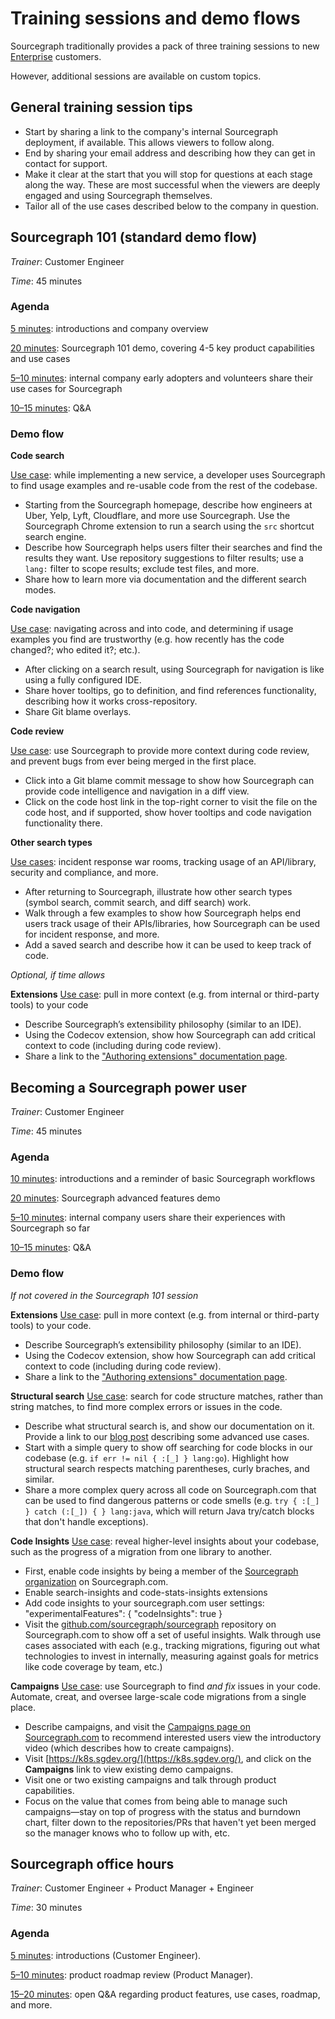 # Training sessions and demo flows

Sourcegraph traditionally provides a pack of three training sessions to new [Enterprise](https://about.sourcegraph.com/pricing) customers.

However, additional sessions are available on custom topics.

## General training session tips

- Start by sharing a link to the company's internal Sourcegraph deployment, if available. This allows viewers to follow along.
- End by sharing your email address and describing how they can get in contact for support.
- Make it clear at the start that you will stop for questions at each stage along the way. These are most successful when the viewers are deeply engaged and using Sourcegraph themselves.
- Tailor all of the use cases described below to the company in question.

## Sourcegraph 101 (standard demo flow)

_Trainer_: Customer Engineer

_Time_: 45 minutes

### Agenda
<u>5 minutes</u>: introductions and company overview

<u>20 minutes</u>: Sourcegraph 101 demo, covering 4-5 key product capabilities and use cases

<u>5–10 minutes</u>: internal company early adopters and volunteers share their use cases for Sourcegraph

<u>10–15 minutes</u>: Q&A

### Demo flow

**Code search**

<u>Use case</u>: while implementing a new service, a developer uses Sourcegraph to find usage examples and re-usable code from the rest of the codebase.

- Starting from the Sourcegraph homepage, describe how engineers at Uber, Yelp, Lyft, Cloudflare, and more use Sourcegraph. Use the Sourcegraph Chrome extension to run a search using the `src` shortcut search engine.
- Describe how Sourcegraph helps users filter their searches and find the results they want. Use repository suggestions to filter results; use a `lang:` filter to scope results; exclude test files, and more.
- Share how to learn more via documentation and the different search modes.

**Code navigation**

<u>Use case</u>: navigating across and into code, and determining if usage examples you find are trustworthy (e.g. how recently has the code changed?; who edited it?; etc.).

- After clicking on a search result, using Sourcegraph for navigation is like using a fully configured IDE.
- Share hover tooltips, go to definition, and find references functionality, describing how it works cross-repository.
- Share Git blame overlays.

**Code review**

<u>Use case</u>: use Sourcegraph to provide more context during code review, and prevent bugs from ever being merged in the first place.

- Click into a Git blame commit message to show how Sourcegraph can provide code intelligence and navigation in a diff view.
- Click on the code host link in the top-right corner to visit the file on the code host, and if supported, show hover tooltips and code navigation functionality there.

**Other search types**

<u>Use cases</u>: incident response war rooms, tracking usage of an API/library, security and compliance, and more.

- After returning to Sourcegraph, illustrate how other search types (symbol search, commit search, and diff search) work.
- Walk through a few examples to show how Sourcegraph helps end users track usage of their APIs/libraries, how Sourcegraph can be used for incident response, and more.
- Add a saved search and describe how it can be used to keep track of code.

_Optional, if time allows_

**Extensions**
<u>Use case</u>: pull in more context (e.g. from internal or third-party tools) to your code

- Describe Sourcegraph’s extensibility philosophy (similar to an IDE).
- Using the Codecov extension, show how Sourcegraph can add critical context to code (including during code review).
- Share a link to the ["Authoring extensions" documentation page](https://docs.sourcegraph.com/extensions/authoring).

## Becoming a Sourcegraph power user

_Trainer_: Customer Engineer

_Time_: 45 minutes

### Agenda
<u>10 minutes</u>: introductions and a reminder of basic Sourcegraph workflows

<u>20 minutes</u>: Sourcegraph advanced features demo

<u>5–10 minutes</u>: internal company users share their experiences with Sourcegraph so far

<u>10–15 minutes</u>: Q&A

### Demo flow

_If not covered in the Sourcegraph 101 session_

**Extensions**
<u>Use case</u>: pull in more context (e.g. from internal or third-party tools) to your code.

- Describe Sourcegraph’s extensibility philosophy (similar to an IDE).
- Using the Codecov extension, show how Sourcegraph can add critical context to code (including during code review).
- Share a link to the ["Authoring extensions" documentation page](https://docs.sourcegraph.com/extensions/authoring).

**Structural search**
<u>Use case</u>: search for code structure matches, rather than string matches, to find more complex errors or issues in the code.

- Describe what structural search is, and show our documentation on it. Provide a link to our [blog post](https://about.sourcegraph.com/blog/going-beyond-regular-expressions-with-structural-code-search) describing some advanced use cases.
- Start with a simple query to show off searching for code blocks in our codebase (e.g. `if err != nil { :[_] } lang:go`). Highlight how structural search respects matching parentheses, curly braches, and similar.
- Share a more complex query across all code on Sourcegraph.com that can be used to find dangerous patterns or code smells (e.g. `try { :[_] } catch (:[_]) { } lang:java`, which will return Java try/catch blocks that don't handle exceptions).

**Code Insights**
<u>Use case</u>: reveal higher-level insights about your codebase, such as the progress of a migration from one library to another.

- First, enable code insights by being a member of the [Sourcegraph organization](https://sourcegraph.com/organizations/sourcegraph/members) on Sourcegraph.com.
- Enable search-insights and code-stats-insights extensions 
- Add code insights to your sourcegraph.com user settings:
    "experimentalFeatures": {
        "codeInsights": true
    }
- Visit the [github.com/sourcegraph/sourcegraph](https://sourcegraph.com/github.com/sourcegraph/sourcegraph) repository on Sourcegraph.com to show off a set of useful insights. Walk through use cases associated with each (e.g., tracking migrations, figuring out what technologies to invest in internally, measuring against goals for metrics like code coverage by team, etc.)

**Campaigns**
<u>Use case</u>: use Sourcegraph to find _and fix_ issues in your code. Automate, creat, and oversee large-scale code migrations from a single place.

- Describe campaigns, and visit the [Campaigns page on Sourcegraph.com](https://sourcegraph.com/campaigns) to recommend interested users view the introductory video (which describes how to create campaigns).
- Visit [https://k8s.sgdev.org/](https://k8s.sgdev.org/), and click on the **Campaigns** link to view existing demo campaigns.
- Visit one or two existing campaigns and talk through product capabilities.
- Focus on the value that comes from being able to manage such campaigns—stay on top of progress with the status and burndown chart, filter down to the repositories/PRs that haven't yet been merged so the manager knows who to follow up with, etc.

## Sourcegraph office hours

_Trainer_: Customer Engineer + Product Manager + Engineer

_Time_: 30 minutes

### Agenda
<u>5 minutes</u>: introductions (Customer Engineer).

<u>5–10 minutes</u>: product roadmap review (Product Manager).

<u>15–20 minutes</u>: open Q&A regarding product features, use cases, roadmap, and more.
